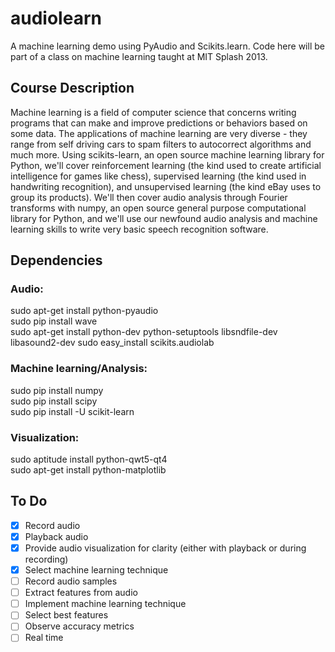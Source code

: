 audiolearn
==========

A machine learning demo using PyAudio and Scikits.learn. Code here will be part of a class on machine learning taught at MIT Splash 2013. 

## Course Description
Machine learning is a field of computer science that concerns writing programs that can make and improve predictions or behaviors based on some data. The applications of machine learning are very diverse -  they range from self driving cars to spam filters to autocorrect algorithms and much more. Using scikits-learn, an open source machine learning library for Python, we'll cover reinforcement learning (the kind used to create artificial intelligence for games like chess), supervised learning (the kind used in handwriting recognition), and unsupervised learning (the kind eBay uses to group its products). We'll then cover audio analysis through Fourier transforms with numpy, an open source general purpose computational library for Python, and we'll use our newfound audio analysis and machine learning skills to write very basic speech recognition software.

## Dependencies
### Audio:  
sudo apt-get install python-pyaudio  
sudo pip install wave  
sudo apt-get install python-dev python-setuptools libsndfile-dev libasound2-dev
sudo easy\_install scikits.audiolab

### Machine learning/Analysis:
sudo pip install numpy  
sudo pip install scipy  
sudo pip install -U scikit-learn  

### Visualization:  
sudo aptitude install python-qwt5-qt4  
sudo apt-get install python-matplotlib

## To Do  
- [x] Record audio  
- [x] Playback audio  
- [x] Provide audio visualization for clarity (either with playback or during recording) 
- [x] Select machine learning technique  
- [ ] Record audio samples
- [ ] Extract features from audio  
- [ ] Implement machine learning technique  
- [ ] Select best features
- [ ] Observe accuracy metrics
- [ ] Real time
